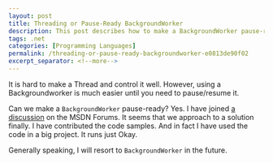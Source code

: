 ```yaml
---
layout: post
title: Threading or Pause-Ready BackgroundWorker
description: This post describes how to make a BackgroundWorker pause-ready.
tags: .net
categories: [Programming Languages]
permalink: /threading-or-pause-ready-backgroundworker-e0813de90f02
excerpt_separator: <!--more-->
---
```

It is hard to make a Thread and control it well. However, using a Backgroundworker is much easier until you need to pause/resume it.

Can we make a `BackgroundWorker` pause-ready? Yes. I have joined [a discussion](http://forums.microsoft.com/MSDN/showpost.aspx?postid=1529756&siteid=1&&notification_id=2712442&message_id=2712442&agent=messenger) on the MSDN Forums. It seems that we approach to a solution finally. I have contributed the code samples. And in fact I have used the code in a big project. It runs just Okay.

Generally speaking, I will resort to `BackgroundWorker` in the future.
<!--more-->
